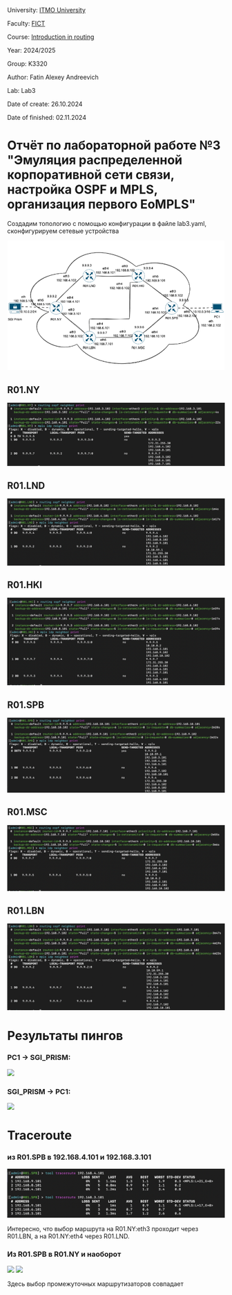 University: [ITMO University](https://itmo.ru/ru/)

Faculty: [FICT](https://fict.itmo.ru)

Course: [Introduction in routing](https://github.com/itmo-ict-faculty/introduction-in-routing)

Year: 2024/2025

Group: K3320

Author: Fatin Alexey Andreevich

Lab: Lab3

Date of create: 26.10.2024

Date of finished: 02.11.2024

# Отчёт по лабораторной работе №3 "Эмуляция распределенной корпоративной сети связи, настройка OSPF и MPLS, организация первого EoMPLS"

Создадим топологию с помощью конфигурации в файле lab3.yaml, сконфигурируем сетевые устройства

<img src="./imgs/schema.png">

## R01.NY

<img src="./imgs/R01.NY.png">

## R01.LND

<img src="./imgs/R01.LND.png">

## R01.HKI

<img src="./imgs/R01.HKI.png">

## R01.SPB

<img src="./imgs/R01.SPB.png">

## R01.MSC

<img src="./imgs/R01.MSC.png">

## R01.LBN

<img src="./imgs/R01.LBN.png">

# Результаты пингов 

### PC1 -> SGI_PRISM:

<img src="./imgs/PC1->SGI_PRISM.png">

### SGI_PRISM -> PC1:

<img src="./imgs/SGI_PRISM->PC1.png">

# Traceroute

### из R01.SPB в 192.168.4.101 и 192.168.3.101

<img src="./imgs/traceroute.png">

Интересно, что выбор маршрута на R01.NY:eth3 проходит через R01.LBN, а на R01.NY:eth4 через R01.LND.

### Из R01.SPB в R01.NY и наоборот

<img src="./imgs/NY->SPB.jpg">
<img src="./imgs/SPB->NY.jpg">

Здесь выбор промежуточных маршрутизаторов совпадает












